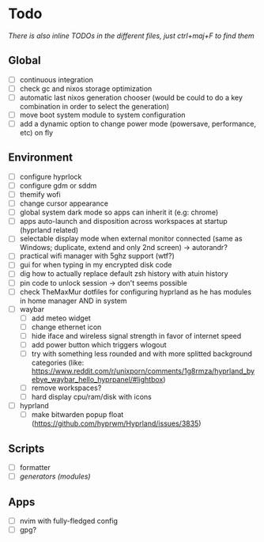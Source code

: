 # Todo

*There is also inline TODOs in the different files, just ctrl+maj+F to find them*

## Global

- [ ] continuous integration
- [ ] check gc and nixos storage optimization
- [ ] automatic last nixos generation chooser (would be could to do a key combination in order to select the generation)
- [ ] move boot system module to system configuration
- [ ] add a dynamic option to change power mode (powersave, performance, etc) on fly

## Environment

- [ ] configure hyprlock
- [ ] configure gdm or sddm
- [ ] themify wofi
- [ ] change cursor appearance
- [ ] global system dark mode so apps can inherit it (e.g: chrome)
- [ ] apps auto-launch and disposition across workspaces at startup (hyprland related)
- [ ] selectable display mode when external monitor connected (same as Windows; duplicate, extend and only 2nd screen) -> autorandr?
- [ ] practical wifi manager with 5ghz support (wtf?)
- [ ] gui for when typing in my encrypted disk code
- [ ] dig how to actually replace default zsh history with atuin history
- [ ] pin code to unlock session -> don't seems possible
- [ ] check TheMaxMur dotfiles for configuring hyprland as he has modules in home manager AND in system 
- [ ] waybar
  - [ ] add meteo widget
  - [ ] change ethernet icon
  - [ ] hide iface and wireless signal strength in favor of internet speed
  - [ ] add power button which triggers wlogout
  - [ ] try with something less rounded and with more splitted background categories (like: https://www.reddit.com/r/unixporn/comments/1g8rmza/hyprland_byebye_waybar_hello_hyprpanel/#lightbox)
  - [ ] remove workspaces?
  - [ ] hard display cpu/ram/disk with icons
- [ ] hyprland
  - [ ] make bitwarden popup float (https://github.com/hyprwm/Hyprland/issues/3835)

## Scripts

- [ ] formatter
- [ ] *generators (modules)*

## Apps

- [ ] nvim with fully-fledged config
- [ ] gpg?
